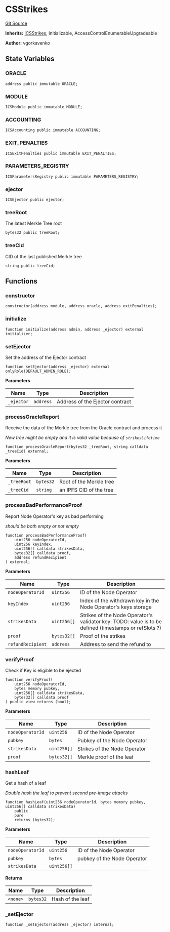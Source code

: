 # CSStrikes
[Git Source](https://github.com/lidofinance/community-staking-module/blob/d9f9dfd1023f7776110e7eb983ac3b5174e93893/src/CSStrikes.sol)

**Inherits:**
[ICSStrikes](/src/interfaces/ICSStrikes.sol/interface.ICSStrikes.md), Initializable, AccessControlEnumerableUpgradeable

**Author:**
vgorkavenko


## State Variables
### ORACLE

```solidity
address public immutable ORACLE;
```


### MODULE

```solidity
ICSModule public immutable MODULE;
```


### ACCOUNTING

```solidity
ICSAccounting public immutable ACCOUNTING;
```


### EXIT_PENALTIES

```solidity
ICSExitPenalties public immutable EXIT_PENALTIES;
```


### PARAMETERS_REGISTRY

```solidity
ICSParametersRegistry public immutable PARAMETERS_REGISTRY;
```


### ejector

```solidity
ICSEjector public ejector;
```


### treeRoot
The latest Merkle Tree root


```solidity
bytes32 public treeRoot;
```


### treeCid
CID of the last published Merkle tree


```solidity
string public treeCid;
```


## Functions
### constructor


```solidity
constructor(address module, address oracle, address exitPenalties);
```

### initialize


```solidity
function initialize(address admin, address _ejector) external initializer;
```

### setEjector

Set the address of the Ejector contract


```solidity
function setEjector(address _ejector) external onlyRole(DEFAULT_ADMIN_ROLE);
```
**Parameters**

|Name|Type|Description|
|----|----|-----------|
|`_ejector`|`address`|Address of the Ejector contract|


### processOracleReport

Receive the data of the Merkle tree from the Oracle contract and process it

*New tree might be empty and it is valid value because of `strikesLifetime`*


```solidity
function processOracleReport(bytes32 _treeRoot, string calldata _treeCid) external;
```
**Parameters**

|Name|Type|Description|
|----|----|-----------|
|`_treeRoot`|`bytes32`|Root of the Merkle tree|
|`_treeCid`|`string`|an IPFS CID of the tree|


### processBadPerformanceProof

Report Node Operator's key as bad performing

*should be both empty or not empty*


```solidity
function processBadPerformanceProof(
    uint256 nodeOperatorId,
    uint256 keyIndex,
    uint256[] calldata strikesData,
    bytes32[] calldata proof,
    address refundRecipient
) external;
```
**Parameters**

|Name|Type|Description|
|----|----|-----------|
|`nodeOperatorId`|`uint256`|ID of the Node Operator|
|`keyIndex`|`uint256`|Index of the withdrawn key in the Node Operator's keys storage|
|`strikesData`|`uint256[]`|Strikes of the Node Operator's validator key. TODO: value is to be defined (timestamps or refSlots ?)|
|`proof`|`bytes32[]`|Proof of the strikes|
|`refundRecipient`|`address`|Address to send the refund to|


### verifyProof

Check if Key is eligible to be ejected


```solidity
function verifyProof(
    uint256 nodeOperatorId,
    bytes memory pubkey,
    uint256[] calldata strikesData,
    bytes32[] calldata proof
) public view returns (bool);
```
**Parameters**

|Name|Type|Description|
|----|----|-----------|
|`nodeOperatorId`|`uint256`|ID of the Node Operator|
|`pubkey`|`bytes`|Pubkey of the Node Operator|
|`strikesData`|`uint256[]`|Strikes of the Node Operator|
|`proof`|`bytes32[]`|Merkle proof of the leaf|


### hashLeaf

Get a hash of a leaf

*Double hash the leaf to prevent second pre-image attacks*


```solidity
function hashLeaf(uint256 nodeOperatorId, bytes memory pubkey, uint256[] calldata strikesData)
    public
    pure
    returns (bytes32);
```
**Parameters**

|Name|Type|Description|
|----|----|-----------|
|`nodeOperatorId`|`uint256`|ID of the Node Operator|
|`pubkey`|`bytes`|pubkey of the Node Operator|
|`strikesData`|`uint256[]`||

**Returns**

|Name|Type|Description|
|----|----|-----------|
|`<none>`|`bytes32`|Hash of the leaf|


### _setEjector


```solidity
function _setEjector(address _ejector) internal;
```

